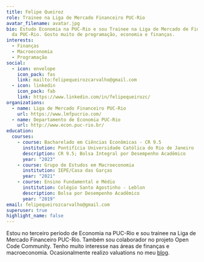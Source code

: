 ```yaml
---
title: Felipe Queiroz
role: Trainee na Liga de Mercado Financeiro PUC-Rio
avatar_filename: avatar.jpg
bio: Estudo Economia na PUC-Rio e sou Trainee na Liga de Mercado de Financeiro
  da PUC-Rio. Gosto muito de programação, economia e finanças.
interests:
  - Finanças
  - Macroeconomia
  - Programação
social:
  - icon: envelope
    icon_pack: fas
    link: mailto:felipequeirozcarvalho@gmail.com
  - icon: linkedin
    icon_pack: fab
    link: https://www.linkedin.com/in/felipequeirozc/
organizations:
  - name: Liga de Mercado Financeiro PUC-Rio
    url: https://www.lmfpucrio.com/
  - name: Departamento de Economia PUC-Rio
    url: http://www.econ.puc-rio.br/
education:
  courses:
    - course: Bacharelado em Ciências Econômicas - CR 9.5
      institution: Pontifícia Universidade Católica do Rio de Janeiro
      description: CR 9.5; Bolsa Integral por Desempenho Acadêmico
      year: "2023"
    - course: Grupo de Estudos em Macroeconomia
      institution: IEPE/Casa das Garças
      year: "2021"
    - course: Ensino Fundamental e Médio
      institution: Colégio Santo Agostinho - Leblon
      description: Bolsa por Desempenho Acadêmico
      year: "2019"
email: felipequeirozcarvalho@gmail.com
superuser: true
highlight_name: false
---
```

Estou no terceiro período de Economia na PUC-Rio e sou trainee na Liga de Mercado Financeiro PUC-Rio. Também sou colaborador no projeto Open Code Community. Tenho muito interesse nas áreas de finanças e macroeconomia. Ocasionalmente realizo valuations no meu [blog](https://fqueiroz.netlify.app/tag/valuation/). 